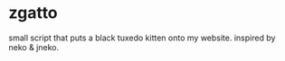 # zgatto
small script that puts a black tuxedo kitten onto my website. inspired by neko &amp; jneko. 
